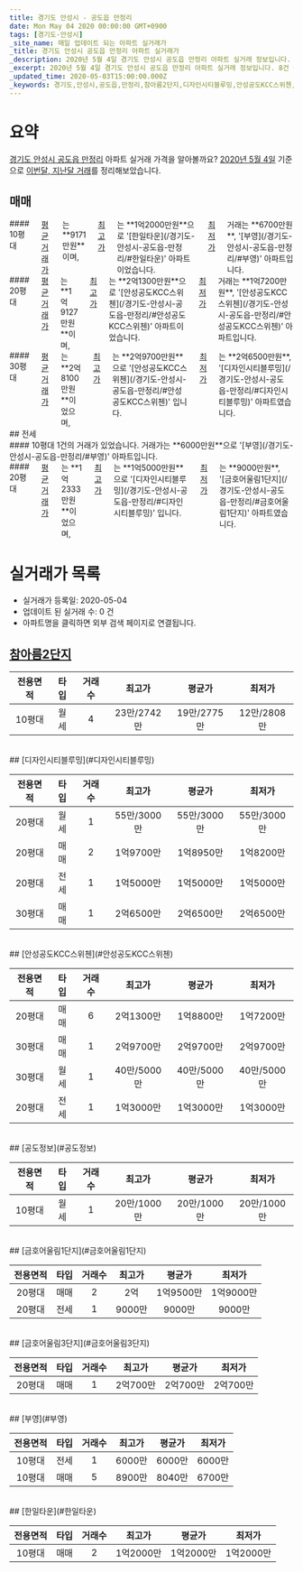 ```yaml
---
title: 경기도 안성시 - 공도읍 만정리
date: Mon May 04 2020 00:00:00 GMT+0900
tags: [경기도-안성시]
_site_name: 매일 업데이트 되는 아파트 실거래가
_title: 경기도 안성시 공도읍 만정리 아파트 실거래가
_description: 2020년 5월 4일 경기도 안성시 공도읍 만정리 아파트 실거래 정보입니다. 8건 아파트 정보가 있습니다.
_excerpt: 2020년 5월 4일 경기도 안성시 공도읍 만정리 아파트 실거래 정보입니다. 8건 아파트 정보가 있습니다.
_updated_time: 2020-05-03T15:00:00.000Z
_keywords: 경기도,안성시,공도읍,만정리,참아름2단지,디자인시티블루밍,안성공도KCC스위첸,공도정보,금호어울림1단지,금호어울림3단지,부영,한일타운
---
```





# 요약
<ins>경기도 안성시 공도읍 만정리</ins> 아파트 실거래 가격을 알아볼까요? <ins>2020년 5월 4일</ins> 기준으로 <ins>이번달, 지난달 거래</ins>를 정리해보았습니다.

## 매매
<div class="container">
<div class="six columns" markdown="1">
#### 10평대
<ins>평균 거래가</ins>는 **9171만원**이며, <ins>최고가</ins>는 **1억2000만원**으로 '[한일타운](/경기도-안성시-공도읍-만정리/#한일타운)' 아파트이었습니다. <ins>최저가</ins> 거래는 **6700만원**, '[부영](/경기도-안성시-공도읍-만정리/#부영)' 아파트입니다.
</div>
<div class="six columns" markdown="1">
#### 20평대
<ins>평균 거래가</ins>는 **1억9127만원**이며, <ins>최고가</ins>는 **2억1300만원**으로 '[안성공도KCC스위첸](/경기도-안성시-공도읍-만정리/#안성공도KCC스위첸)' 아파트이었습니다. <ins>최저가</ins> 거래는 **1억7200만원**, '[안성공도KCC스위첸](/경기도-안성시-공도읍-만정리/#안성공도KCC스위첸)' 아파트입니다.
</div>
</div>
<div class="container">
<div class="twelve columns" markdown="1">
#### 30평대
<ins>평균 거래가</ins>는 **2억8100만원**이었으며, <ins>최고가</ins>는 **2억9700만원**으로 '[안성공도KCC스위첸](/경기도-안성시-공도읍-만정리/#안성공도KCC스위첸)' 입니다. <ins>최저가</ins>는 **2억6500만원**, '[디자인시티블루밍](/경기도-안성시-공도읍-만정리/#디자인시티블루밍)' 아파트였습니다.
</div>
</div>
## 전세
<div class="container">
<div class="six columns" markdown="1">
#### 10평대
1건의 거래가 있었습니다. 거래가는 **6000만원**으로 '[부영](/경기도-안성시-공도읍-만정리/#부영)' 아파트입니다.
</div>
<div class="six columns" markdown="1">
#### 20평대
<ins>평균 거래가</ins>는 **1억2333만원**이었으며, <ins>최고가</ins>는 **1억5000만원**으로 '[디자인시티블루밍](/경기도-안성시-공도읍-만정리/#디자인시티블루밍)' 입니다. <ins>최저가</ins>는 **9000만원**, '[금호어울림1단지](/경기도-안성시-공도읍-만정리/#금호어울림1단지)' 아파트였습니다.
</div>
</div>



# 실거래가 목록
- 실거래가 등록일: 2020-05-04
- 업데이트 된 실거래 수: 0 건
- 아파트명을 클릭하면 외부 검색 페이지로 연결됩니다.

## [참아름2단지](#참아름2단지)

|전용면적|타입|거래수|최고가|평균가|최저가|
|:---:|:---:|:---:|:---:|:---:|:---:|
|10평대|<span class="deal-type-3">월세</span>|4|23만/2742만|19만/2775만|12만/2808만|

<br/>
## [디자인시티블루밍](#디자인시티블루밍)

|전용면적|타입|거래수|최고가|평균가|최저가|
|:---:|:---:|:---:|:---:|:---:|:---:|
|20평대|<span class="deal-type-3">월세</span>|1|55만/3000만|55만/3000만|55만/3000만|
|20평대|<span class="deal-type-1">매매</span>|2|1억9700만|1억8950만|1억8200만|
|20평대|<span class="deal-type-2">전세</span>|1|1억5000만|1억5000만|1억5000만|
|30평대|<span class="deal-type-1">매매</span>|1|2억6500만|2억6500만|2억6500만|

<br/>
## [안성공도KCC스위첸](#안성공도KCC스위첸)

|전용면적|타입|거래수|최고가|평균가|최저가|
|:---:|:---:|:---:|:---:|:---:|:---:|
|20평대|<span class="deal-type-1">매매</span>|6|2억1300만|1억8800만|1억7200만|
|30평대|<span class="deal-type-1">매매</span>|1|2억9700만|2억9700만|2억9700만|
|30평대|<span class="deal-type-3">월세</span>|1|40만/5000만|40만/5000만|40만/5000만|
|20평대|<span class="deal-type-2">전세</span>|1|1억3000만|1억3000만|1억3000만|

<br/>
## [공도정보](#공도정보)

|전용면적|타입|거래수|최고가|평균가|최저가|
|:---:|:---:|:---:|:---:|:---:|:---:|
|10평대|<span class="deal-type-3">월세</span>|1|20만/1000만|20만/1000만|20만/1000만|

<br/>
## [금호어울림1단지](#금호어울림1단지)

|전용면적|타입|거래수|최고가|평균가|최저가|
|:---:|:---:|:---:|:---:|:---:|:---:|
|20평대|<span class="deal-type-1">매매</span>|2|2억|1억9500만|1억9000만|
|20평대|<span class="deal-type-2">전세</span>|1|9000만|9000만|9000만|

<br/>
## [금호어울림3단지](#금호어울림3단지)

|전용면적|타입|거래수|최고가|평균가|최저가|
|:---:|:---:|:---:|:---:|:---:|:---:|
|20평대|<span class="deal-type-1">매매</span>|1|2억700만|2억700만|2억700만|

<br/>
## [부영](#부영)

|전용면적|타입|거래수|최고가|평균가|최저가|
|:---:|:---:|:---:|:---:|:---:|:---:|
|10평대|<span class="deal-type-2">전세</span>|1|6000만|6000만|6000만|
|10평대|<span class="deal-type-1">매매</span>|5|8900만|8040만|6700만|

<br/>
## [한일타운](#한일타운)

|전용면적|타입|거래수|최고가|평균가|최저가|
|:---:|:---:|:---:|:---:|:---:|:---:|
|10평대|<span class="deal-type-1">매매</span>|2|1억2000만|1억2000만|1억2000만|

<br/>



